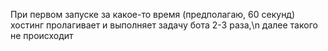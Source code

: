 <p>При первом запуске за какое-то время (предполагаю, 60 секунд) хостинг пролагивает и выполняет задачу бота 2-3 раза,\n далее такого не происходит
